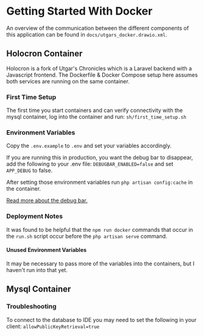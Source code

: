 # Getting Started With Docker
An overview of the communication between the different components of this application can be found in `docs/utgars_docker.drawio.xml`.

## Holocron Container
Holocron is a fork of Utgar's Chronicles which is a Laravel backend with a Javascript frontend. The Dockerfile & Docker Compose setup here assumes 
both services are running on the same container. 

### First Time Setup 
The first time you start containers and can verify connectivity with the mysql container, log into the container and run:
`sh/first_time_setup.sh`

### Environment Variables

Copy the `.env.example` to `.env` and set your variables accordingly.

If you are running this in production, you want the debug bar to disappear, add the following to your .env file: `DEBUGBAR_ENABLED=false` 
and set `APP_DEBUG` to false. 

After setting those environment variables run `php artisan config:cache` in the container. 

[Read more about the debug bar.](https://github.com/barryvdh/laravel-debugbar)

### Deployment Notes
It was found to be helpful that the `npm run docker` commands that occur in the `run.sh` script occur before the `php artisan serve`
command. 

#### Unused Environment Variables
It may be necessary to pass more of the variables into the containers, but I haven't run into that yet. 

## Mysql Container

### Troubleshooting
To connect to the database to IDE you may need to set the following in your client: `allowPublicKeyRetrieval=true` 


